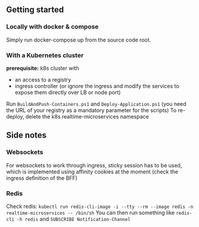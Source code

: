 ## Getting started

### Locally with docker & compose

Simply run docker-compose up from the source code root.

### With a Kubernetes cluster

**prerequisite:** 
k8s cluster with 
- an access to a registry
- ingress controller (or ignore the ingress and modify the services to expose them directly over LB or node port)

Run `BuildAndPush-Containers.ps1` and `Deploy-Application.ps1` (you need the URL of your registry as a mandatory parameter for the scripts)
To re-deploy, delete the k8s realtime-microservices namespace


## Side notes

### Websockets

For websockets to work through ingress, sticky session has to be used, which is implemented using affinity cookies at the moment (check the ingress definition of the BFF) 

### Redis
Check redis: `kubectl run redis-cli-image -i --tty --rm --image redis -n realtime-microservices -- /bin/sh`
You can then run something like `redis-cli -h redis` and `SUBSCRIBE Notification-Channel`
